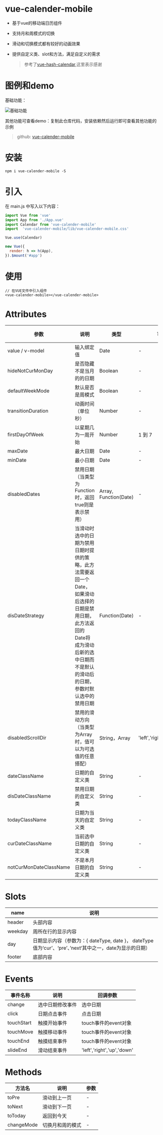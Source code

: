 # vue-calender-mobile
* 基于vue的移动端日历组件
* 支持月和周模式的切换
* 滑动和切换模式都有较好的动画效果
* 提供自定义类、slot和方法，满足自定义的需求

    > 参考了[vue-hash-calendar](https://github.com/TangSY/vue-hash-calendar),这里表示感谢
    
# 图例和demo
基础功能：

![基础功能](./package/img/example.gif)

其他功能可查看demo：复制此仓库代码，安装依赖然后运行即可查看其他功能的示例

  > github: [vue-calender-mobile](https://github.com/yantong/vue-calendar-mobile)

# 安装

```
npm i vue-calender-mobile -S
```

# 引入

在 main.js 中写入以下内容：

```javascript
import Vue from 'vue'
import App from './App.vue'
import Calendar from 'vue-calender-mobile'
import  'vue-calender-mobile/lib/vue-calender-mobile.css'

Vue.use(Calendar)

new Vue({
  render: h => h(App),
}).$mount('#app')
```

# 使用

```
// 在VUE文件中引入组件
<vue-calender-mobile></vue-calender-mobile>
 ```

# Attributes
| 参数      | 说明    | 类型      | 可选值       | 默认值   |
|---------- |-------- |---------- |-------------  |-------- |
| value / v-model | 输入绑定值 | Date | - | 当天时间 |
| hideNotCurMonDay | 是否隐藏不是当月的的日期| Boolean | - | false |
| defaultWeekMode | 默认是否是周模式 | Boolean | - | false |
| transitionDuration | 动画时间（单位秒） | Number | - | 0.3 |
| firstDayOfWeek | 以星期几为一周开始 | Number | 1 到 7 | 7 |
| maxDate | 最大日期 | Date | - | - |
| minDate | 最小日期 | Date | - | - |
| disabledDates | 禁用日期（当类型为Function时，返回true则是表示禁用） | Array, Function(Date) | - | - |
| disDateStrategy | 当滑动时选中的日期为禁用日期时提供的策略，此方法需要返回一个Date，如果滑动后选择的日期是禁用日期，此方法返回的Date将成为滑动后新的选中日期而不是默认的滑动后的日期，参数时默认选中的禁用日期 | Function(Date) | - | - |
| disabledScrollDir | 禁用的滑动方向（当类型为Array时，值可以为可选值的任意搭配） | String，Array | 'left','right','up','down' | - |
| dateClassName | 日期的自定义类 | String | - | - |
| disDateClassName | 禁用日期的自定义类 | String | - | - |
| todayClassName | 日期为当天的自定义类 | String | - | - |
| curDateClassName | 当前选中日期的自定义类 | String | - | - |
| notCurMonDateClassName | 不是本月日期的自定义类 | String | - | - |


# Slots

| name | 说明 |
|------|--------|
| header | 头部内容 |
| weekday | 周所在行的显示内容 |
| day | 日期显示内容（参数为：{ dateType, date }， dateType值为‘cur’、‘pre’、’next‘其中之一，date为显示的日期） |
| footer | 底部内容 |


# Events
| 事件名称 | 说明 | 回调参数 |
|---------|--------|---------|
| change | 选中日期修改事件 | 选中日期 |
| click | 日期点击事件 | 点击日期 |
| touchStart | 触摸开始事件 | touch事件的event对象 |
| touchMove | 触摸移动事件 | touch事件的event对象 |
| touchEnd | 触摸结束事件 | touch事件的event对象 |
| slideEnd | 滑动结束事件 | 'left','right','up','down' |

# Methods

| 方法名 | 说明 | 参数 |
| ---- | ---- | ---- |
| toPre | 滑动到上一页 | - |
| toNext | 滑动到下一页 | - |
| toToday | 返回到今天 | - |
| changeMode | 切换月和周的模式 | - |